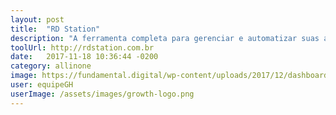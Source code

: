 ```yaml
---
layout: post
title:  "RD Station"
description: "A ferramenta completa para gerenciar e automatizar suas ações de Marketing Digital."
toolUrl: http://rdstation.com.br
date:   2017-11-18 10:36:44 -0200
category: allinone
image: https://fundamental.digital/wp-content/uploads/2017/12/dashboard-rd-station.gif
user: equipeGH
userImage: /assets/images/growth-logo.png
---
```

